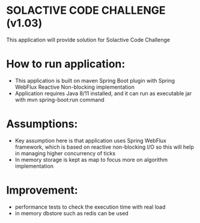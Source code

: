 # SOLACTIVE CODE CHALLENGE (v1.03)

This application will provide solution for Solactive Code Challenge

# How to run application:
- This application is built on maven Spring Boot plugin with Spring WebFlux Reactive Non-blocking implementation
- Application requires Java 8/11 installed, and it can run as executable jar with mvn spring-boot:run command

# Assumptions:
-  Key assumption here is that application uses Spring WebFlux framework, which is based on reactive non-blocking I/O so this will help 
   in managing higher concurrency of ticks
-  In memory storage is kept as map to focus more on algorithm implementation


# Improvement:
- performance tests to check the execution time with real load
- in memory dbstore such as redis can be used
